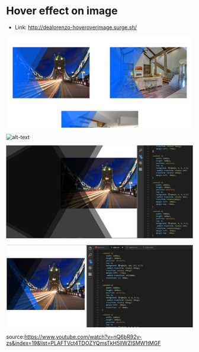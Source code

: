 # Hover effect on image

* Link: http://dealorenzo-hoveroverimage.surge.sh/

![alt-text](images/final.png)


![alt-text](images/first,png)


![alt-text](images/second.png)


![alt-text](images/third.png)


source:https://www.youtube.com/watch?v=nQ6bR92y-zs&index=19&list=PLAFTVct4TDOZYQmsTkH5lIWZISMW1tMGF